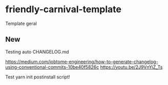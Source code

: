 # friendly-carnival-template
Template geral

## New
Testing auto CHANGELOG.md

https://medium.com/jobtome-engineering/how-to-generate-changelog-using-conventional-commits-10be40f5826c
https://youtu.be/2J9VnYiZ_Ts

Test yarn init postinstall script!